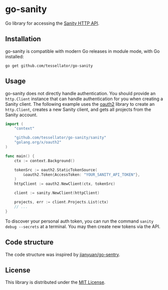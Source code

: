 # go-sanity

Go library for accessing the [Sanity HTTP API](https://www.sanity.io/docs/http-api).

## Installation

go-sanity is compatible with modern Go releases in module mode, with Go installed:

```
go get github.com/tessellator/go-sanity
```

## Usage

go-sanity does not directly handle authentication. You should provide an
`http.Client` instance that can handle authentication for you when creating a
Sanity client. The following example uses the
[oauth2](https://pkg.go.dev/golang.org/x/oauth2) library to create an
`http.Client`, creates a new Sanity client, and gets all projects from the
Sanity account.

```go
import (
	"context"

	"github.com/tessellator/go-sanity/sanity"
	"golang.org/x/oauth2"
)

func main() {
	ctx := context.Background()

	tokenSrc := oauth2.StaticTokenSource(
		&oauth2.Token{AccessToken: "YOUR_SANITY_API_TOKEN"},
	)
	httpClient := oauth2.NewClient(ctx, tokenSrc)

	client := sanity.NewClient(httpClient)

	projects, err := client.Projects.List(ctx)
	// ...
}
```

To discover your personal auth token, you can run the command
`sanity debug --secrets` at a terminal. You may then create new tokens via the
API.

## Code structure

The code structure was inspired by [jianyuan/go-sentry](https://github.com/jianyuan/go-sentry).

## License

This library is distributed under the [MIT License](LICENSE).

